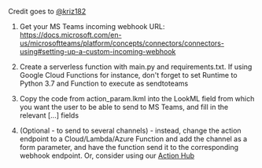 Credit goes to [@kriz182](https://github.com/kriz182)

1) Get your MS Teams incoming webhook URL: https://docs.microsoft.com/en-us/microsoftteams/platform/concepts/connectors/connectors-using#setting-up-a-custom-incoming-webhook

2) Create a serverless function with main.py and requirements.txt. If using Google Cloud Functions for instance, don't forget to set Runtime to Python 3.7 and Function to execute as sendtoteams

3) Copy the code from action_param.lkml into the LookML field from which you want the user to be able to send to MS Teams, and fill in the relevant [...] fields

4) (Optional - to send to several channels) - instead, change the action endpoint to a Cloud/Lambda/Azure Function and add the channel as a form parameter, and have the function send it to the corresponding webhook endpoint. Or, consider using our [Action Hub](https://docs.looker.com/sharing-and-publishing/action-hub)
